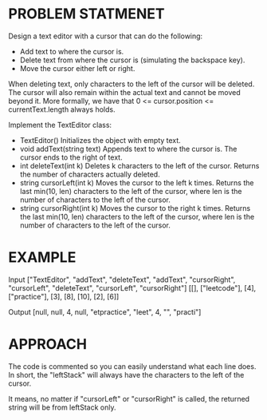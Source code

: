 # PROBLEM STATMENET

Design a text editor with a cursor that can do the following:

 - Add text to where the cursor is.
 - Delete text from where the cursor is (simulating the backspace key).
 - Move the cursor either left or right.

When deleting text, only characters to the left of the cursor will be deleted. The cursor will also remain within the actual text and cannot be moved beyond it. More formally, we have that 0 <= cursor.position <= currentText.length always holds.

Implement the TextEditor class:

 - TextEditor() Initializes the object with empty text.
 - void addText(string text) Appends text to where the cursor is. The cursor ends to the right of text.
 - int deleteText(int k) Deletes k characters to the left of the cursor. Returns the number of characters actually deleted.
 - string cursorLeft(int k) Moves the cursor to the left k times. Returns the last min(10, len) characters to the left of the cursor, where len is the number of characters to the left of the cursor.
 - string cursorRight(int k) Moves the cursor to the right k times. Returns the last min(10, len) characters to the left of the cursor, where len is the number of characters to the left of the cursor.

# EXAMPLE

Input
["TextEditor", "addText", "deleteText", "addText", "cursorRight", "cursorLeft", "deleteText", "cursorLeft", "cursorRight"]
[[], ["leetcode"], [4], ["practice"], [3], [8], [10], [2], [6]]

Output
[null, null, 4, null, "etpractice", "leet", 4, "", "practi"]

# APPROACH

The code is commented so you can easily understand what each line does. In short, the "leftStack" will always have the characters to the left of the cursor.

It means, no matter if "cursorLeft" or "cursorRight" is called, the returned string will be from leftStack only.



